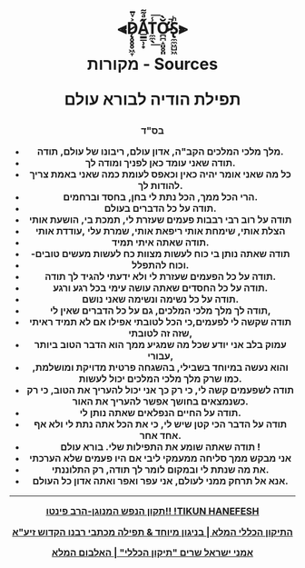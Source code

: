 <h1 align="center">

  ⫷D̷̨̥̥̥͖̞͐ͮ̄A̳̳̹̟̋ͣ͌ͅT̼̼̖̾͟͞Ơ̷̴̪̪̝͈̥͈̆̀̚S̢̼̼͖̺͖ͪ⫸
 
  
  מקורות - Sources
  
  
תפילת הודיה לבורא עולם
  
<h3 align="center">
  
  
  בס"ד 


-	מלך מלכי המלכים הקב"ה, אדון עולם, ריבונו של עולם, תודה. 
-	תודה שאני עומד כאן לפניך ומודה לך.
-	כל מה שאני אומר יהיה כאין וכאפס לעומת כמה שאני באמת צריך להודות לך.
-	הרי הכל ממך, הכל נתת לי בחן, בחסד וברחמים.
-	תודה על כל הדברים בעולם.
-	תודה על רוב רבי רבבות פעמים שעזרת לי, תמכת בי, הושעת אותי
-	הצלת אותי, שימחת אותי ריפאת אותי, שמרת עלי ,עודדת אותי
-	תודה שאתה איתי תמיד.
-	-תודה שאתה נותן בי כוח לעשות מצוות כח לעשות מעשים טובים
-	וכוח להתפלל.
-	תודה על כל הפעמים שעזרת לי ולא ידעתי להגיד לך תודה.
-	תודה על כל החסדים שאתה עושה עימי בכל רגע ורגע.
-	תודה על כל נשימה ונשימה שאני נושם.
-	תודה לך מלך מלכי המלכים, גם על כל הדברים שאין לי,
-	תודה שקשה לי לפעמים,כי הכל לטובתי אפילו אם לא תמיד ראיתי שזה זה לטובתי,
-	עמוק בלב אני יודע שכל מה שמגיע ממך הוא הדבר הטוב ביותר עבורי,
-	והוא נעשה במיוחד בשבילי, בהשגחה פרטית מדויקת ומושלמת, כמו שרק מלך מלכי המלכים יכול לעשות.
-	תודה לשפעמים קשה לי, כי רק כך אני יכול להעריך את הטוב, כי רק כשנמצאים בחושך אפשר להעריך את האור.
-	תודה על החיים הנפלאים שאתה נותן לי.
-	תודה על הדבר הכי קטן שיש לי, כי את הכל אתה נתת לי ולא אף אחד אחר.
-	תודה שאתה שומע את התפילות שלי. בורא עולם !
-	אני מבקש ממך סליחה ממעמקי ליבי אם היו פעמים שלא הערכתי
-	את מה שנתת לי ובמקום לומר לך תודה, רק התלוננתי.
-	אנא אל תרחק ממני לעולם, אני עפר ואפר ואתה אדון כל העולם.

  
  ---
  
  [תקון הנפש המנוגן-הרב פינטו!! !TIKUN HANEFESH](https://www.youtube.com/watch?v=-arhdtzQX0Y)
  
  [התיקון הכללי המלא | בניגון מיוחד & תפילה מכתבי רבנו הקדוש זיע"א](https://www.youtube.com/watch?v=c9vGfZrSk_0)
  
  [אמני ישראל שרים "תיקון הכללי" | האלבום המלא](https://www.youtube.com/watch?v=AL87MPoKwPM)
  
  []()

  
